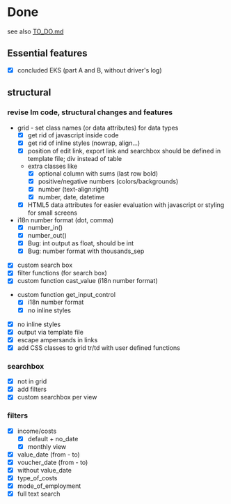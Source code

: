 # Done

see also [TO_DO.md](TO_DO.md)

## Essential features

* [x] concluded EKS (part A and B, without driver's log)

## structural

### revise lm code, structural changes and features

* grid - set class names (or data attributes) for data types
  * [x] get rid of javascript inside code
  * [x] get rid of inline styles (nowrap, align...)
  * [x] position of edit link, export link and searchbox should be defined in template file; div instead of table
  * extra classes like
      * [x] optional column with sums (last row bold)
      * [x] positive/negative numbers (colors/backgrounds)
      * [x] number (text-align:right)
      * [x] number, date, datetime
  * [x] HTML5 data attributes for easier evaluation with javascript or styling for small screens
* i18n number format (dot, comma)
  * [x] number_in()
  * [x] number_out()
  * [x] Bug: int output as float, should be int
  * [x] Bug: number format with thousands_sep
* [x] custom search box
* [x] filter functions (for search box)
* [x] custom function cast_value (i18n number format)
* custom function get_input_control
  * [x] i18n number format
  * [x] no inline styles
* [x] no inline styles
* [x] output via template file
* [x] escape ampersands in links
* [x] add CSS classes to grid tr/td with user defined functions

### searchbox

* [x] not in grid
* [x] add filters
* [x] custom searchbox per view

### filters

* [x] income/costs
  * [x] default + no_date
  * [x] monthly view
* [x] value_date (from - to)
* [x] voucher_date (from - to)
* [x] without value_date
* [x] type_of_costs
* [x] mode_of_employment
* [x] full text search